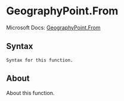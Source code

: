 ---
---

# GeographyPoint.From

Microsoft Docs: [GeographyPoint.From](https://docs.microsoft.com/en-us/powerquery-m/geographypoint-from)

## Syntax

```powerquery-m
Syntax for this function.
```

## About

About this function.


